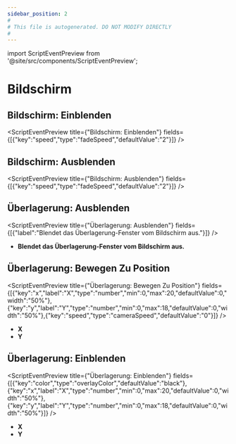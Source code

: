 ```yaml
---
sidebar_position: 2
#
# This file is autogenerated. DO NOT MODIFY DIRECTLY
#
---
```


import ScriptEventPreview from '@site/src/components/ScriptEventPreview';

# Bildschirm

## Bildschirm: Einblenden
<ScriptEventPreview title={"Bildschirm: Einblenden"} fields={[{"key":"speed","type":"fadeSpeed","defaultValue":"2"}]} />


## Bildschirm: Ausblenden
<ScriptEventPreview title={"Bildschirm: Ausblenden"} fields={[{"key":"speed","type":"fadeSpeed","defaultValue":"2"}]} />


## Überlagerung: Ausblenden
<ScriptEventPreview title={"Überlagerung: Ausblenden"} fields={[{"label":"Blendet das Überlagerung-Fenster vom Bildschirm aus."}]} />

- **Blendet das Überlagerung-Fenster vom Bildschirm aus.**  

## Überlagerung: Bewegen Zu Position
<ScriptEventPreview title={"Überlagerung: Bewegen Zu Position"} fields={[{"key":"x","label":"X","type":"number","min":0,"max":20,"defaultValue":0,"width":"50%"},{"key":"y","label":"Y","type":"number","min":0,"max":18,"defaultValue":0,"width":"50%"},{"key":"speed","type":"cameraSpeed","defaultValue":"0"}]} />

- **X**  
- **Y**  

## Überlagerung: Einblenden
<ScriptEventPreview title={"Überlagerung: Einblenden"} fields={[{"key":"color","type":"overlayColor","defaultValue":"black"},{"key":"x","label":"X","type":"number","min":0,"max":20,"defaultValue":0,"width":"50%"},{"key":"y","label":"Y","type":"number","min":0,"max":18,"defaultValue":0,"width":"50%"}]} />

- **X**  
- **Y**  

